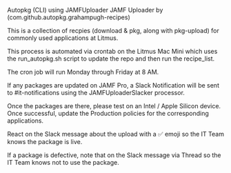 Autopkg (CLI) using JAMFUploader 
JAMF Uploader by (com.github.autopkg.grahampugh-recipes)

This is a collection of recpies (download & pkg, along with pkg-upload) for commonly used applications at Litmus. 

This process is automated via crontab on the Litmus Mac Mini which uses the run_autopkg.sh script to update the repo and then run the recipe_list. 

The cron job will run Monday through Friday at 8 AM. 

If any packages are updated on JAMF Pro, a Slack Notification will be sent to #it-notifications using the JAMFUploaderSlacker processor. 

Once the packages are there, please test on an Intel / Apple Silicon device. Once successful, update the Production policies for the corresponding applications. 

React on the Slack message about the upload with a :white_check_mark:  emoji so the IT Team knows the package is live.

If a package is defective, note that on the Slack message via Thread so the IT Team knows not to use the package.

